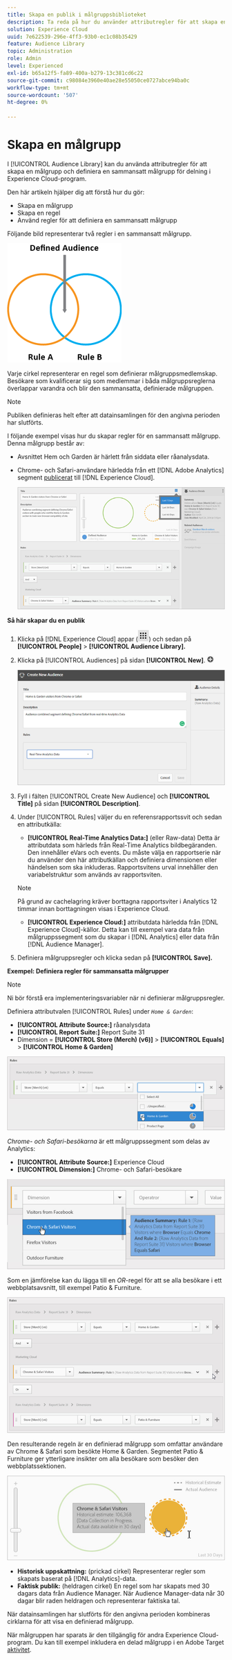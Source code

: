 ```yaml
---
title: Skapa en publik i målgruppsbiblioteket
description: Ta reda på hur du använder attributregler för att skapa en delbar målgrupp i Audience Library. Lär dig konfigurera en regel och definiera en sammansatt målgrupp.
solution: Experience Cloud
uuid: 7e622539-296e-4ff3-93b0-ec1c08b35429
feature: Audience Library
topic: Administration
role: Admin
level: Experienced
exl-id: b65a12f5-fa89-400a-b279-13c381cd6c22
source-git-commit: c98084e3960e40ae28e55050ce0727abce94ba0c
workflow-type: tm+mt
source-wordcount: '507'
ht-degree: 0%

---
```


# Skapa en målgrupp

I [!UICONTROL Audience Library] kan du använda attributregler för att skapa en målgrupp och definiera en sammansatt målgrupp för delning i Experience Cloud-program.

Den här artikeln hjälper dig att förstå hur du gör:

* Skapa en målgrupp
* Skapa en regel
* Använd regler för att definiera en sammansatt målgrupp

Följande bild representerar två regler i en sammansatt målgrupp.

![Två regler i en sammansatt målgrupp](assets/audience_sharing.png)

Varje cirkel representerar en regel som definierar målgruppsmedlemskap. Besökare som kvalificerar sig som medlemmar i båda målgruppsreglerna överlappar varandra och blir den sammansatta, definierade målgruppen.

>[!NOTE]
>
>Publiken definieras helt efter att datainsamlingen för den angivna perioden har slutförts.

I följande exempel visas hur du skapar regler för en sammansatt målgrupp. Denna målgrupp består av:

* Avsnittet Hem och Garden är härlett från siddata eller råanalysdata.
* Chrome- och Safari-användare härledda från ett [!DNL Adobe Analytics] segment [publicerat](overview.md) till [!DNL Experience Cloud].

  ![Skapa regler för en sammansatt målgrupp](assets/audience_create.png)

**Så här skapar du en publik**

1. Klicka på [!DNL Experience Cloud] appar (![Appikonen ](assets/apps-icon.png)) och sedan på **[!UICONTROL People]** > **[!UICONTROL Audience Library].**

1. Klicka på [!UICONTROL Audiences] på sidan **[!UICONTROL New]**. ![Ny publik](assets/add_icon_small.png)

   ![Skapa en målgrupp](assets/audience_create_new.png)

1. Fyll i fälten [!UICONTROL Create New Audience] och **[!UICONTROL Title]** på sidan **[!UICONTROL Description]**.
1. Under [!UICONTROL Rules] väljer du en referensrapportssvit och sedan en attributkälla:

   * **[!UICONTROL Real-Time Analytics Data:]** (eller Raw-data) Detta är attributdata som härleds från Real-Time Analytics bildbegäranden. Den innehåller eVars och events. Du måste välja en rapportserie när du använder den här attributkällan och definiera dimensionen eller händelsen som ska inkluderas. Rapportsvitens urval innehåller den variabelstruktur som används av rapportsviten.

   >[!NOTE]
   >
   >På grund av cachelagring kräver borttagna rapportsviter i Analytics 12 timmar innan borttagningen visas i Experience Cloud.

   * **[!UICONTROL Experience Cloud:]** attributdata härledda från [!DNL Experience Cloud]-källor. Detta kan till exempel vara data från målgruppssegment som du skapar i [!DNL Analytics] eller data från [!DNL Audience Manager].

1. Definiera målgruppsregler och klicka sedan på **[!UICONTROL Save].**

**Exempel: Definiera regler för sammansatta målgrupper**

>[!NOTE]
>
>Ni bör förstå era implementeringsvariabler när ni definierar målgruppsregler.

Definiera attributvalen [!UICONTROL Rules] under *`Home & Garden`*:

* **[!UICONTROL Attribute Source:]** råanalysdata
* **[!UICONTROL Report Suite:]** Report Suite 31
* Dimension = **[!UICONTROL Store (Merch) (v6)]** > **[!UICONTROL Equals]** > **[!UICONTROL Home & Garden]**

![Attributmarkeringar i målgruppsbiblioteket](assets/home_garden.png)

*Chrome- och Safari-besökarna* är ett målgruppssegment som delas av Analytics:

* **[!UICONTROL Attribute Source:]** Experience Cloud
* **[!UICONTROL Dimension:]** Chrome- och Safari-besökare

![Chrome- och Safari-besökare](assets/chrome_safari.png)

Som en jämförelse kan du lägga till en *OR*-regel för att se alla besökare i ett webbplatsavsnitt, till exempel Patio &amp; Furniture.

![OR-regel för en målgrupp](assets/audiences_rule_patio.png)

Den resulterande regeln är en definierad målgrupp som omfattar användare av Chrome &amp; Safari som besökte Home &amp; Garden. Segmentet Patio &amp; Furniture ger ytterligare insikter om alla besökare som besöker den webbplatssektionen.

![Definierad målgrupp i Experience Cloud](assets/defined_audience.png)

* **Historisk uppskattning:** (prickad cirkel) Representerar regler som skapats baserat på [!DNL Analytics]-data.
* **Faktisk publik:** (heldragen cirkel) En regel som har skapats med 30 dagars data från Audience Manager. När Audience Manager-data når 30 dagar blir raden heldragen och representerar faktiska tal.

När datainsamlingen har slutförts för den angivna perioden kombineras cirklarna för att visa en definierad målgrupp.

När målgruppen har sparats är den tillgänglig för andra Experience Cloud-program. Du kan till exempel inkludera en delad målgrupp i en Adobe Target [aktivitet](https://experienceleague.adobe.com/sv/docs/target/using/activities/activities).
